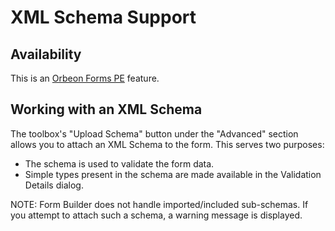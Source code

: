# XML Schema Support

## Availability

This is an [Orbeon Forms PE](https://www.orbeon.com/download) feature.

## Working with an XML Schema

The toolbox's "Upload Schema" button under the "Advanced" section allows you to attach an XML Schema to the form. This serves two purposes:

- The schema is used to validate the form data.
- Simple types present in the schema are made available in the Validation Details dialog.

NOTE: Form Builder does not handle imported/included sub-schemas. If you attempt to attach such a schema, a warning message is displayed.
